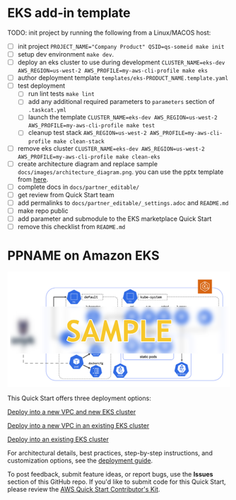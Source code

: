 # EKS add-in template

TODO: init project by running the following from a Linux/MACOS host:

- [ ] init project `PROJECT_NAME="Company Product" QSID=qs-someid make init`
- [ ] setup dev environment `make dev`.
- [ ] deploy an eks cluster to use during development `CLUSTER_NAME=eks-dev AWS_REGION=us-west-2 AWS_PROFILE=my-aws-cli-profile make eks`
- [ ] author deployment template `templates/eks-PRODUCT_NAME.template.yaml`
- [ ] test deployment
  - [ ] run lint tests `make lint`
  - [ ] add any additional required parameters to `parameters` section of `.taskcat.yml`
  - [ ] launch the template `CLUSTER_NAME=eks-dev AWS_REGION=us-west-2 AWS_PROFILE=my-aws-cli-profile make test`
  - [ ] cleanup test stack `AWS_REGION=us-west-2 AWS_PROFILE=my-aws-cli-profile make clean-stack`
- [ ] remove eks cluster `CLUSTER_NAME=eks-dev AWS_REGION=us-west-2 AWS_PROFILE=my-aws-cli-profile make clean-eks`
- [ ] create architecture diagram and replace sample `docs/images/architecture_diagram.png`. you can use the pptx template from [here](todo).
- [ ] complete docs in `docs/partner_editable/`
- [ ] get review from Quick Start team
- [ ] add permalinks to `docs/partner_editable/_settings.adoc` and `README.md`
- [ ] make repo public
- [ ] add parameter and submodule to the EKS marketplace Quick Start
- [ ] remove this checklist from `README.md`

# PPNAME on Amazon EKS

![Quick Start architecture for PPNAME on Amazon EKS](docs/images/architecture_diagram.png)

This Quick Start offers three deployment options:

[Deploy into a new VPC and new EKS cluster](todo.newvpclink)

[Deploy into a new VPC in an existing EKS cluster](todo.existingvpclink)

[Deploy into an existing EKS cluster](todo.existingclusterlink)

For architectural details, best practices, step-by-step instructions, and customization options, see the [deployment guide](https://aws-quickstart.github.io/PPNAMELD/).

To post feedback, submit feature ideas, or report bugs, use the **Issues** section of this GitHub repo.
If you'd like to submit code for this Quick Start, please review the [AWS Quick Start Contributor's Kit](https://aws-quickstart.github.io/).
